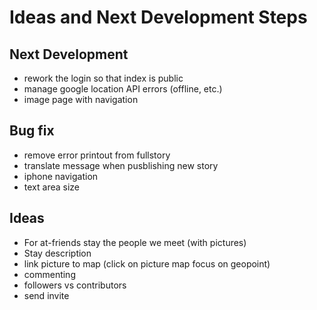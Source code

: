 # Ideas and Next Development Steps

## Next Development
- rework the login so that index is public
- manage google location API errors (offline, etc.)
- image page with navigation

## Bug fix
- remove error printout from fullstory
- translate message when pusblishing new story
- iphone navigation
- text area size

## Ideas
- For at-friends stay the people we meet (with pictures)
- Stay description
- link picture to map (click on picture map focus on geopoint)
- commenting
- followers vs contributors
- send invite
